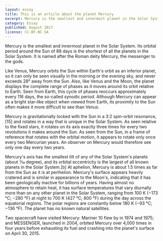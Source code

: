 ```yaml
---
layout: essay
title: This is an article about the planet Mercury
excerpt: Mercury is the smallest and innermost planet in the Solar System. Its orbital period around the Sun of 88 days is the shortest of all the planets in the Solar System. It is named after the Roman deity Mercury, the messenger to the gods.
category: Essay
published: August 2017
license: CC-BY-NC-SA
---
```


Mercury is the smallest and innermost planet in the Solar System. Its orbital period around the Sun of 88 days is the shortest of all the planets in the Solar System. It is named after the Roman deity Mercury, the messenger to the gods.

Like Venus, Mercury orbits the Sun within Earth's orbit as an inferior planet, so it can only be seen visually in the morning or the evening sky, and never exceeds 28° away from the Sun. Also, like Venus and the Moon, the planet displays the complete range of phases as it moves around its orbit relative to Earth. Seen from Earth, this cycle of phases reoccurs approximately every 116 days, the so-called synodic period. Although Mercury can appear as a bright star-like object when viewed from Earth, its proximity to the Sun often makes it more difficult to see than Venus.

Mercury is gravitationally locked with the Sun in a 3:2 spin-orbit resonance,[15] and rotates in a way that is unique in the Solar System. As seen relative to the fixed stars, it rotates on its axis exactly three times for every two revolutions it makes around the Sun. As seen from the Sun, in a frame of reference that rotates with the orbital motion, it appears to rotate only once every two Mercurian years. An observer on Mercury would therefore see only one day every two years.

Mercury's axis has the smallest tilt of any of the Solar System's planets (about  1⁄30 degree), and its orbital eccentricity is the largest of all known planets in the Solar System.[b] At aphelion, Mercury is about 1.5 times as far from the Sun as it is at perihelion. Mercury's surface appears heavily cratered and is similar in appearance to the Moon's, indicating that it has been geologically inactive for billions of years. Having almost no atmosphere to retain heat, it has surface temperatures that vary diurnally more than on any other planet in the Solar System, ranging from 100 K (−173 °C; −280 °F) at night to 700 K (427 °C; 800 °F) during the day across the equatorial regions. The polar regions are constantly below 180 K (−93 °C; −136 °F). The planet has no known natural satellites.

Two spacecraft have visited Mercury: Mariner 10 flew by in 1974 and 1975; and MESSENGER, launched in 2004, orbited Mercury over 4,000 times in four years before exhausting its fuel and crashing into the planet's surface on April 30, 2015.
